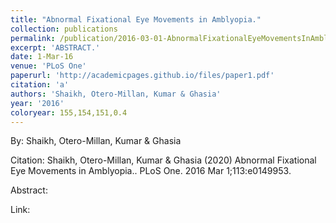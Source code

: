 ```yaml
---
title: "Abnormal Fixational Eye Movements in Amblyopia."
collection: publications
permalink: /publication/2016-03-01-AbnormalFixationalEyeMovementsInAmblyopia_
excerpt: 'ABSTRACT.'
date: 1-Mar-16
venue: 'PLoS One'
paperurl: 'http://academicpages.github.io/files/paper1.pdf'
citation: 'a'
authors: 'Shaikh, Otero-Millan, Kumar & Ghasia'
year: '2016'
coloryear: 155,154,151,0.4
---
```


By: Shaikh, Otero-Millan, Kumar & Ghasia

Citation: Shaikh, Otero-Millan, Kumar & Ghasia (2020) Abnormal Fixational Eye Movements in Amblyopia.. PLoS One. 2016 Mar 1;113:e0149953. 

Abstract: 

Link: 

